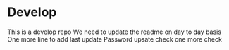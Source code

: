 # Develop
This is a develop repo
We need to update the readme on day to day basis
One more line to add
last update
Password upsate check
one more check
